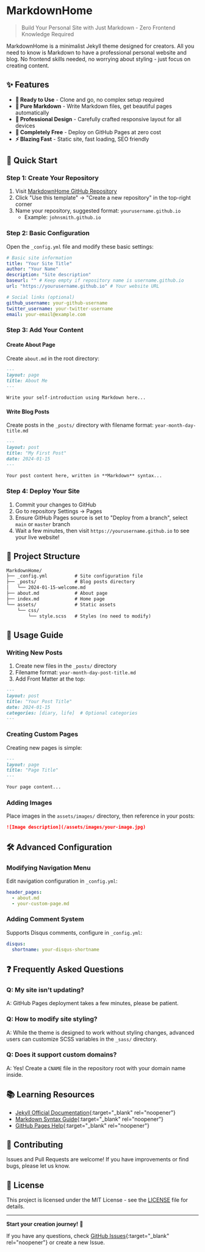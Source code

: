# MarkdownHome

> Build Your Personal Site with Just Markdown - Zero Frontend Knowledge Required

MarkdownHome is a minimalist Jekyll theme designed for creators. All you need to know is Markdown to have a professional personal website and blog. No frontend skills needed, no worrying about styling - just focus on creating content.

## ✨ Features

- **🚀 Ready to Use** - Clone and go, no complex setup required
- **📝 Pure Markdown** - Write Markdown files, get beautiful pages automatically
- **🎨 Professional Design** - Carefully crafted responsive layout for all devices
- **📱 Completely Free** - Deploy on GitHub Pages at zero cost
- **⚡ Blazing Fast** - Static site, fast loading, SEO friendly

## 🚀 Quick Start

### Step 1: Create Your Repository

1. Visit [MarkdownHome GitHub Repository](https://github.com/liushihowe/MarkdownHome)
2. Click "Use this template" → "Create a new repository" in the top-right corner
3. Name your repository, suggested format: `yourusername.github.io`
   - Example: `johnsmith.github.io`

### Step 2: Basic Configuration

Open the `_config.yml` file and modify these basic settings:

```yaml
# Basic site information
title: "Your Site Title"
author: "Your Name"
description: "Site description"
baseurl: "" # Keep empty if repository name is username.github.io
url: "https://yourusername.github.io" # Your website URL

# Social links (optional)
github_username: your-github-username
twitter_username: your-twitter-username
email: your-email@example.com
```

### Step 3: Add Your Content

#### Create About Page

Create `about.md` in the root directory:

```markdown
---
layout: page
title: About Me
---

Write your self-introduction using Markdown here...
```

#### Write Blog Posts

Create posts in the `_posts/` directory with filename format: `year-month-day-title.md`

```markdown
---
layout: post
title: "My First Post"
date: 2024-01-15
---

Your post content here, written in **Markdown** syntax...
```

### Step 4: Deploy Your Site

1. Commit your changes to GitHub
2. Go to repository Settings → Pages
3. Ensure GitHub Pages source is set to "Deploy from a branch", select `main` or `master` branch
4. Wait a few minutes, then visit `https://yourusername.github.io` to see your live website!

## 📁 Project Structure

```markdown
MarkdownHome/
├── _config.yml          # Site configuration file
├── _posts/              # Blog posts directory
│   └── 2024-01-15-welcome.md
├── about.md             # About page
├── index.md             # Home page
└── assets/              # Static assets
    └── css/
        └── style.scss   # Styles (no need to modify)
```

## 🎯 Usage Guide

### Writing New Posts

1. Create new files in the `_posts/` directory
2. Filename format: `year-month-day-post-title.md`
3. Add Front Matter at the top:

```markdown
---
layout: post
title: "Your Post Title"
date: 2024-01-15
categories: [diary, life]  # Optional categories
---
```

### Creating Custom Pages

Creating new pages is simple:

```markdown
---
layout: page
title: "Page Title"
---

Your page content...
```

### Adding Images

Place images in the `assets/images/` directory, then reference in your posts:

```markdown
![Image description](/assets/images/your-image.jpg)
```

## 🛠 Advanced Configuration

### Modifying Navigation Menu

Edit navigation configuration in `_config.yml`:

```yaml
header_pages:
  - about.md
  - your-custom-page.md
```

### Adding Comment System

Supports Disqus comments, configure in `_config.yml`:

```yaml
disqus:
  shortname: your-disqus-shortname
```

## ❓ Frequently Asked Questions

### Q: My site isn't updating?

A: GitHub Pages deployment takes a few minutes, please be patient.

### Q: How to modify site styling?

A: While the theme is designed to work without styling changes, advanced users can customize SCSS variables in the `_sass/` directory.

### Q: Does it support custom domains?

A: Yes! Create a `CNAME` file in the repository root with your domain name inside.

## 📚 Learning Resources

- [Jekyll Official Documentation](https://jekyllrb.com/){:target="_blank" rel="noopener"}
- [Markdown Syntax Guide](https://www.markdownguide.org/){:target="_blank" rel="noopener"}
- [GitHub Pages Help](https://docs.github.com/categories/github-pages-basics/){:target="_blank" rel="noopener"}

## 🤝 Contributing

Issues and Pull Requests are welcome! If you have improvements or find bugs, please let us know.

## 📄 License

This project is licensed under the MIT License - see the [LICENSE](LICENSE) file for details.

---

**Start your creation journey!** 🎉

If you have any questions, check [GitHub Issues](https://github.com/liushihowe/MarkdownHome/issues){:target="_blank" rel="noopener"} or create a new Issue.
